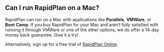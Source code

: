 ## Can I run RapidPlan on a Mac?

RapidPlan can run on a Mac with applications like **Parallels**, **VMWare**, or **Boot Camp**. If you buy RapidPlan for your Mac and aren’t fully satisfied with running it through VMWare or one of the other options, we do offer a 14-day money back guarantee. Give it a try!

Alternatively, sign up for a free trial of [RapidPlan Online](https://invarion.com/products/rapidplan-online).